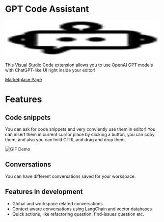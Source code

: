 # GPT Code Assistant

<img src="https://github.com/DenysBielov/chatgpt-vscode-extension/blob/main/media/icons/repo-logo.svg?raw=true" align="middle"
     alt="GPT Code Assistant logo by Denys Bielov" width="100%" height="124">

This Visual Studio Code extension allows you to use OpenAI GPT models with ChatGPT-like UI right inside your editor! 

[Marketplace Page](https://marketplace.visualstudio.com/items?itemName=DenysBielov.chatgpt-code-assistant) 

# Features
## Code snippets
You can ask for code snippets and very conviently use them in editor! You can insert them in current cursor place by clicking a button, you can copy them, and also you can hold CTRL and drag and drop them.

![GIF Demo](media/readme/code-demo.gif)  

## Conversations
You can have different conversations saved for your workspace.

## Features in development
- Global and workspace related conversations
- Context aware conversations using LangChain and vector databases
- Quick actions, like refactoring question, find-issues question etc.